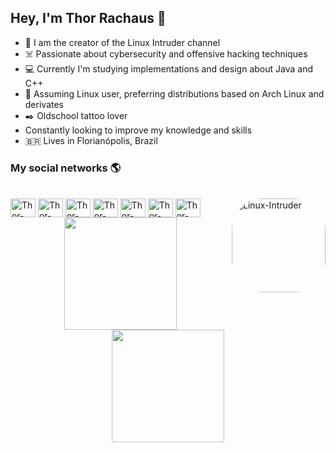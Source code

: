 ## Hey, I'm Thor Rachaus 🤘

- 🎥 I am the creator of the Linux Intruder channel
- ☠️ Passionate about cybersecurity and offensive hacking techniques
- 💻 Currently I'm studying implementations and design about Java and C++
- 🐧 Assuming Linux user, preferring distributions based on Arch Linux and derivates
- ✒️ Oldschool tattoo lover
-  Constantly looking to improve my knowledge and skills
- 🇧🇷 Lives in Florianópolis, Brazil <br> 

### My social networks 🌎

<div style="display: inline_block"><br>
  <img align="center" alt="Thor-Java" height="30" width="40" src="https://cdn-icons-png.flaticon.com/512/3291/3291697.png">
  <img align="center" alt="Thor-Cplusplus" height="30" width="40" src="https://cdn-icons-png.flaticon.com/512/6132/6132222.png">
  <img align="center" alt="Thor-CSharp" height="30" width="40" src="https://static-00.iconduck.com/assets.00/c-sharp-c-icon-456x512-9sej0lrz.png">
  <img align="center" alt="Thor-Clojure" height="30" width="40" src="https://upload.wikimedia.org/wikipedia/commons/thumb/5/5d/Clojure_logo.svg/1024px-Clojure_logo.svg.png">
  <img align="center" alt="Thor-Docker" height="30" width="40" src="https://cdn-icons-png.flaticon.com/512/919/919853.png">
  <img align="center" alt="Thor-Python" height="30" width="40" src="https://cdn-icons-png.flaticon.com/512/919/919852.png">
  <img align="center" alt="Thor-ShellScript" height="30" width="40" src="https://e7.pngegg.com/pngimages/330/276/png-clipart-bash-shell-script-bourne-shell-scripting-language-unix-shell-shell-rectangle-logo.png">
  <img align="right" alt="Linux-Intruder" height="150" style="border-radius:50px;" src="https://drive.google.com/file/d/1Mv1tqu2IoPGf6YH2qJfLhQmb1eiOYrW-/view?usp=sharing">
</div>

<div align="center">
    <img height="180em" src="https://github-readme-stats.vercel.app/api?username=thordevsecops&show_icons=true&include_all_commits=true&theme=radical"/>
    <img height="180em" src="https://github-readme-stats.vercel.app/api/top-langs/?username=thordevsecops&layout=compact&langs_count=6)](https://github.com/thordevsecops/github-readme-statsCompact&theme=radical"/>
</div>
